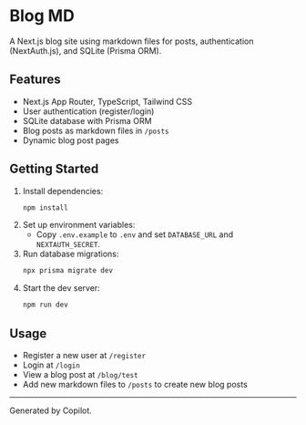# Blog MD

A Next.js blog site using markdown files for posts, authentication (NextAuth.js), and SQLite (Prisma ORM).

## Features
- Next.js App Router, TypeScript, Tailwind CSS
- User authentication (register/login)
- SQLite database with Prisma ORM
- Blog posts as markdown files in `/posts`
- Dynamic blog post pages

## Getting Started
1. Install dependencies:
   ```bash
   npm install
   ```
2. Set up environment variables:
   - Copy `.env.example` to `.env` and set `DATABASE_URL` and `NEXTAUTH_SECRET`.
3. Run database migrations:
   ```bash
   npx prisma migrate dev
   ```
4. Start the dev server:
   ```bash
   npm run dev
   ```

## Usage
- Register a new user at `/register`
- Login at `/login`
- View a blog post at `/blog/test`
- Add new markdown files to `/posts` to create new blog posts

---

Generated by Copilot.
